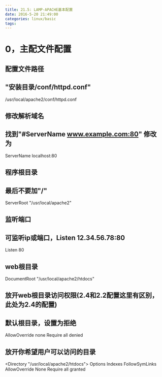 ```yaml
---
title: 21.5: LAMP-APACHE基本配置
date: 2016-5-20 21:49:00
categories: linux/basic
tags:
---
```

 
0，主配文件配置
====================================
## 配置文件路径
## "安装目录/conf/httpd.conf"
/usr/local/apache2/conf/httpd.conf
 
## 修改解析域名
## 找到"#ServerName www.example.com:80" 修改为
ServerName localhost:80
 
## 程序根目录
## 最后不要加"/"
ServerRoot "/usr/local/apache2"
 
## 监听端口
## 可监听ip或端口，Listen 12.34.56.78:80
Listen 80
 
## web根目录
DocumentRoot "/usr/local/apache2/htdocs"
 
## 放开web根目录访问权限(2.4和2.2配置这里有区别，此处为2.4的配置)
## 默认根目录，设置为拒绝
<Directory />
    AllowOverride none
    Require all denied
</Directory>
 
## 放开你希望用户可以访问的目录
<Directory "/usr/local/apache2/htdocs">
    Options Indexes FollowSymLinks
    AllowOverride None
    Require all granted
</Directory>
